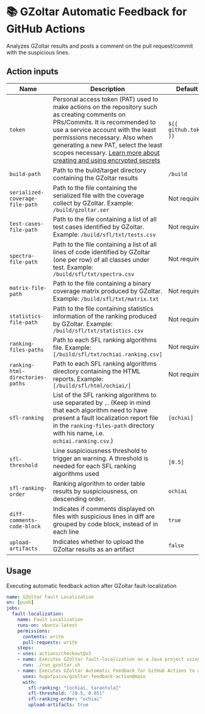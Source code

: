 # 📚 GZoltar Automatic Feedback for GitHub Actions

Analyzes GZoltar results and posts a comment on the pull request/commit with the suspicious lines.

## Action inputs

| Name                      | Description                                                                                                                                                                                                                                                                                                                                                                                                     | Default       |
|---------------------------|-----------------------------------------------------------------------------------------------------------------------------------------------------------------------------------------------------------------------------------------------------------------------------------------------------------------------------------------------------------------------------------------------------------------|---------------|
| `token`                   | Personal access token (PAT) used to make actions on the repository such as creating comments on PRs/Commits. It is recommended to use a service account with the least permissions necessary. Also when generating a new PAT, select the least scopes necessary. [Learn more about creating and using encrypted secrets](https://help.github.com/en/actions/automating-your-workflow-with-github-actions/creating-and-using-encrypted-secrets) | `${{ github.token }}` |
| `build-path`              | Path to the build/target directory containing the GZoltar results                                                                                                                                                                                                                                                                                                                                               | `/build`      |
| `serialized-coverage-file-path` | Path to the file containing the serialized file with the coverage collect by GZoltar. Example: `/build/gzoltar.ser`                                                                                                                                                                                                                                                                                                 | Not required  |
| `test-cases-file-path`    | Path to the file containing a list of all test cases identified by GZoltar. Example: `/build/sfl/txt/tests.csv`                                                                                                                                                                                                                                                                                                     | Not required  |
| `spectra-file-path`       | Path to the file containing a list of all lines of code identified by GZoltar (one per row) of all classes under test. Example: `/build/sfl/txt/spectra.csv`                                                                                                                                                                                                                                                 | Not required  |
| `matrix-file-path`        | Path to the file containing a binary coverage matrix produced by GZoltar. Example: `/build/sfl/txt/matrix.txt`                                                                                                                                                                                                                                                                                                   | Not required  |
| `statistics-file-path`    | Path to the file containing statistics information of the ranking produced by GZoltar. Example: `/build/sfl/txt/statistics.csv`                                                                                                                                                                                                                                                                                  | Not required  |
| `ranking-files-paths`     | Path to each SFL ranking algorithms file. Example: `[/build/sfl/txt/ochiai.ranking.csv]`                                                                                                                                                                                                                                                                                                                        | Not required  |
| `ranking-html-directories-paths`     | Path to each SFL ranking algorithms directory containing the HTML reports. Example: `[/build/sfl/html/ochiai/]`                                                                                                                                                                                                                                                                                                                        | Not required  |
| `sfl-ranking`             | List of the SFL ranking algorithms to use separated by `,`. (Keep in mind that each algorithm need to have present a fault localization report file in the `ranking-files-path` directory with his name, i.e. `ochiai.ranking.csv`.)                                                                                                                                                                             | `[ochiai]`    |
| `sfl-threshold`           | Line suspiciousness threshold to trigger an warning. A threshold is needed for each SFL ranking algorithms used                                                                                                                                                                                                                                                                                                 | `[0.5]`       |
| `sfl-ranking-order`           | Ranking algorithm to order table results by suspiciousness, on descending order.                                                                                                                                                                                                                                                                                                 | `ochiai`       |
| `diff-comments-code-block`           | Indicates if comments displayed on files with suspicious lines in diff are grouped by code block, instead of in each line                                                                                                                                                                                                                                                                                                 | `true`       |
| `upload-artifacts`        | Indicates whether to upload the GZoltar results as an artifact                                                                                                                                                                                                                                                                                                                                                    | `false`       |


## Usage

Executing automatic feedback action after GZoltar fault-localization 

```yaml
name: GZoltar Fault Localization
on: [push]
jobs:
  fault-localization:
    name: Fault Localization
    runs-on: ubuntu-latest
    permissions:
      contents: write
      pull-requests: write
    steps:
    - uses: actions/checkout@v3
    - name: Executes GZoltar fault-localization on a Java project using CLI
      run: ./run_gzoltar.sh
    - name: Executes GZoltar Automatic Feedback for GitHub Actions to get summarized view
      uses: hugofpaiva/gzoltar-feedback-action@main
      with:
        sfl-ranking: "[ochiai, tarantula]"
        sfl-threshold: "[0.5, 0.85]"
        sfl-ranking-order: "ochiai"
        upload-artifacts: true
```
